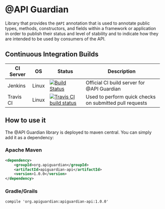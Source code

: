 # @API Guardian

Library that provides the `@API` annotation that is used to annotate public types, methods, constructors, and fields within a framework or application in order to publish their status and level of stability and to indicate how they are intended to be used by consumers of the API.

## Continuous Integration Builds

| CI Server | OS      | Status | Description |
| --------- | ------- | ------ | ----------- |
| Jenkins   | Linux   | [![Build Status](https://junit.ci.cloudbees.com/buildStatus/icon?job=API_Guardian)](https://junit.ci.cloudbees.com/job/API_Guardian) | Official CI build server for @API Guardian |
| Travis CI | Linux   | [![Travis CI build status](https://travis-ci.org/apiguardian-team/apiguardian.svg?branch=master)](https://travis-ci.org/apiguardian-team/apiguardian) | Used to perform quick checks on submitted pull requests |

## How to use it

The @API Guardian library is deployed to maven central. You can simply add it as a dependency:

### Apache Maven
```xml
<dependency>
    <groupId>org.apiguardian</groupId>
    <artifactId>apiguardian-api</artifactId>
    <version>1.0.0</version>
</dependency>
```
### Gradle/Grails
```
compile 'org.apiguardian:apiguardian-api:1.0.0'
```
